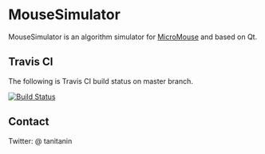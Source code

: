 # MouseSimulator

MouseSimulator is an algorithm simulator for [MicroMouse](http://www.ntf.or.jp/mouse/) and based on Qt.

## Travis CI

The following is Travis CI build status on master branch.

[![Build Status](https://travis-ci.org/tanitanin/MouseSimulator.svg?branch=master)](https://travis-ci.org/tanitanin/MouseSimulator)


## Contact

Twitter: @ tanitanin


